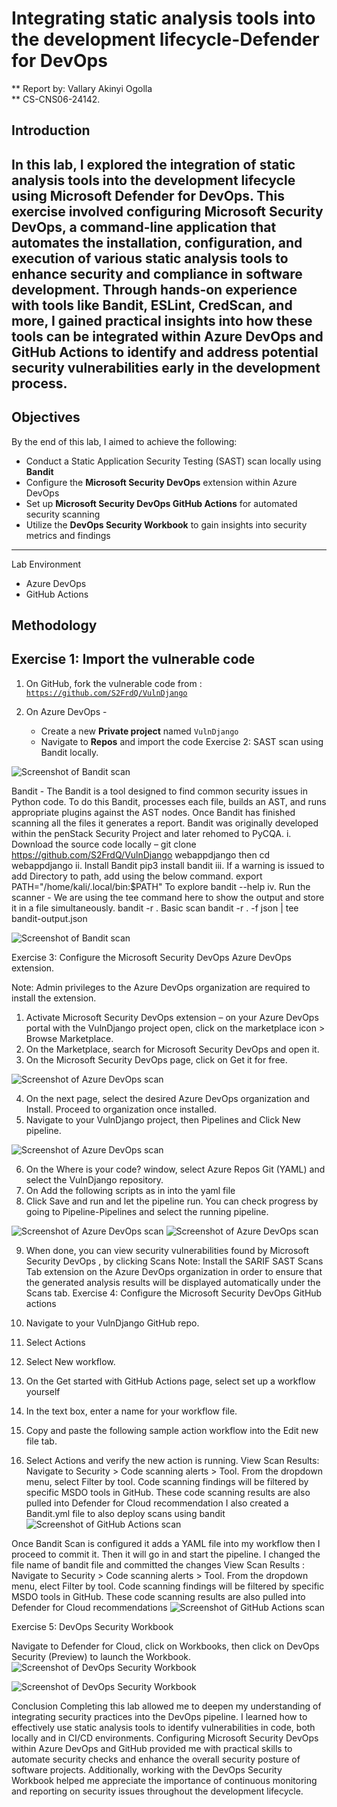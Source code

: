 

 # Integrating static analysis tools into the development lifecycle-Defender for DevOps 
** Report by: Vallary Akinyi Ogolla  
** CS-CNS06-24142.

## Introduction

In this lab, I explored the integration of static analysis tools into the development lifecycle using Microsoft Defender for DevOps. This exercise involved configuring **Microsoft Security DevOps**, a command-line application that automates the installation, configuration, and execution of various static analysis tools to enhance security and compliance in software development. Through hands-on experience with tools like  **Bandit**, **ESLint**, **CredScan**, and more, I gained practical insights into how these tools can be integrated within **Azure DevOps** and **GitHub Actions** to identify and address potential security vulnerabilities early in the development process.
---

## Objectives
By the end of this lab, I aimed to achieve the following:

- Conduct a Static Application Security Testing (SAST) scan locally using **Bandit**
- Configure the **Microsoft Security DevOps** extension within Azure DevOps
- Set up **Microsoft Security DevOps GitHub Actions** for automated security scanning
- Utilize the **DevOps Security Workbook** to gain insights into security metrics and findings
---
Lab Environment 
- Azure DevOps  
- GitHub Actions
## Methodology
## Exercise 1: Import the vulnerable code 
1. On GitHub, fork the vulnerable code from : [`https://github.com/S2FrdQ/VulnDjango`](https://github.com/S2FrdQ/VulnDjango) 

2. On Azure DevOps -  
   - Create a new **Private project** named `VulnDjango`
   - Navigate to **Repos** and import the code
Exercise 2: SAST scan using Bandit locally.

![Screenshot of Bandit scan](images/vulndjangonewfork.png) 

Bandit - The Bandit is a tool designed to find common security issues in Python code. To do this Bandit, processes each file, builds an AST, and runs appropriate plugins against the AST nodes. Once Bandit has finished scanning all the files it generates a report. Bandit was originally developed within the penStack Security Project and later rehomed to PyCQA. 
i. Download the source code locally – git clone https://github.com/S2FrdQ/VulnDjango webappdjango then cd webappdjango 
ii. Install Bandit pip3 install bandit 
iii. If a warning is issued to add Directory to path, add using the below command. 
export PATH="/home/kali/.local/bin:$PATH" To explore bandit --help 
iv. Run the scanner - We are using the tee command here to show the output and store it in a file simultaneously. bandit -r . Basic scan 
bandit -r . -f json | tee bandit-output.json

![Screenshot of Bandit scan](images/bandit-scan.png) 

Exercise 3: Configure the Microsoft Security DevOps Azure DevOps extension.


Note: Admin privileges to the Azure DevOps organization are required to install the extension. 
1. Activate Microsoft Security DevOps extension – on your Azure DevOps portal with the VulnDjango project open, click on the marketplace icon > Browse Marketplace.
2. On the Marketplace, search for Microsoft Security DevOps and open it.
3. On the Microsoft Security DevOps page, click on Get it for free.

![Screenshot of Azure DevOps scan](images/FreeDevops.png)

4. On the next page, select the desired Azure DevOps organization and Install. Proceed to 
organization once installed. 
5. Navigate to your VulnDjango project, then Pipelines and Click New pipeline.
 
![Screenshot of Azure DevOps scan](images/configurepipeline.png)

6. On the Where is your code? window, select Azure Repos Git (YAML) and select 
the VulnDjango repository. 
7. On Add the following scripts as in into the yaml file
8. Click Save and run and let the pipeline run. You can check progress by going to Pipeline-Pipelines and select the running pipeline.

![Screenshot of Azure DevOps scan](images/yamlpipeline.png)
![Screenshot of Azure DevOps scan](images/CIwithVallary.png)

9. When done, you can view security vulnerabilities found by Microsoft Security DevOps , by clicking Scans
Note: Install the SARIF SAST Scans Tab extension on the Azure DevOps organization in order to ensure that the generated analysis results will be displayed automatically under 
the Scans tab.
Exercise 4: Configure the Microsoft Security DevOps GitHub actions


1. Navigate to your VulnDjango GitHub repo. 
2. Select Actions 
3. Select New workflow. 
4. On the Get started with GitHub Actions page, select set up a workflow yourself
5. In the text box, enter a name for your workflow file.
6. Copy and paste the following sample action workflow into the Edit new file tab.
10. Select Actions and verify the new action is running.
View Scan Results: Navigate to Security > Code scanning alerts > Tool. From the dropdown menu, select Filter by tool. Code scanning findings will be filtered by specific MSDO tools in GitHub. These code scanning results are also pulled into Defender for Cloud recommendation
I also created a Bandit.yml file to also deploy scans using bandit
![Screenshot of GitHub Actions scan](images/bandityml.png)

Once Bandit Scan is configured it adds a YAML file into my workflow then I proceed to commit it. Then it will go in and start the pipeline.
I changed the file name of bandit file and committed the changes
View Scan Results : Navigate to Security > Code scanning alerts > Tool. From the dropdown menu, elect Filter by tool. Code scanning findings will be filtered by specific MSDO tools in GitHub. These code scanning results are also pulled into Defender for Cloud recommendations
![Screenshot of GitHub Actions scan](images/banditcodescan.png)

Exercise 5: DevOps Security Workbook

 
Navigate to Defender for Cloud, click on Workbooks, then click on DevOps Security (Preview) to launch the Workbook.
![Screenshot of DevOps Security Workbook](images/devops-workbook.png)

![Screenshot of DevOps Security Workbook](images/devops-complete.png)


Conclusion
Completing this lab allowed me to deepen my understanding of integrating security practices into the DevOps pipeline. I learned how to effectively use static analysis tools to identify vulnerabilities in code, both locally and in CI/CD environments. Configuring Microsoft Security DevOps within Azure DevOps and GitHub provided me with practical skills to automate security checks and enhance the overall security posture of software projects. Additionally, working with the DevOps Security Workbook helped me appreciate the importance of continuous monitoring and reporting on security issues throughout the development lifecycle.